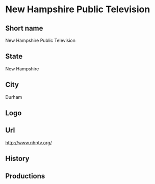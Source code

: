 # New Hampshire Public Television

## Short name

New Hampshire Public Television

## State

New Hampshire

## City

Durham

## Logo



## Url

http://www.nhptv.org/

## History



## Productions


